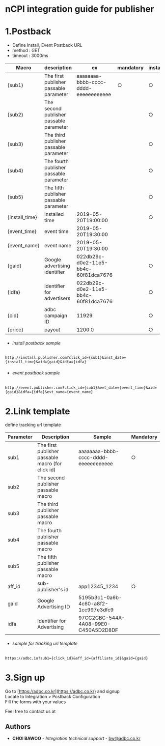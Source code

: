 # nCPI integration guide for publisher

# 1.Postback

- Define Install, Event Postback URL
- method : GET
- timeout : 3000ms


| Macro | description | ex | mandatory | install | event |
| ------ | ------ | ------ | ------ | ------ | ------ |
| {sub1} | The first publisher passable parameter | aaaaaaaa-bbbb-cccc-dddd-eeeeeeeeeeee | ○ | ○ |  ○|
| {sub2} | The second publisher passable parameter |  |  | ○ |  ○|
| {sub3} | The third publisher passable parameter |  |  | ○ |  ○|
| {sub4} | The fourth publisher passable parameter |  |  | ○ |  ○|
| {sub5} | The fifth publisher passable parameter |  |  | ○ |  ○|
| {install_time} | installed time | 2019-05-20T19:00:00 |  | ○ |  |
| {event_time} | event time | 2019-05-20T19:30:00 |  |  | ○ |
| {event_name} | event name | 2019-05-20T19:30:00 |  |  | ○ |
| {gaid} | Google advertising identifier | 022db29c-d0e2-11e5-bb4c-60f81dca7676 |  | ○ |  ○|
| {idfa} | identifier for advertisers | 022db29c-d0e2-11e5-bb4c-60f81dca7676 |  | ○ |  ○|
| {cid} | adbc campaign ID | 11929 |  | ○ |  ○|
| {price} | payout | 1200.0 |  | ○ |  ○|


- ###### install postback sample
```
http://install.publisher.com?click_id={sub1}&inst_date={install_time}&aid={gaid}&idfa={idfa}
```
- ###### event postback sample
```
http://event.publisher.com?click_id={sub1}&evt_date={event_time}&aid={gaid}&idfa={idfa}&evt_name={event_name}
```


# 2.Link template

define tracking url template

| Parameter | Description | Sample | Mandatory |
| ------ | ------ | ------ | ------ |
| sub1 | The first publisher passable macro (for click id) | aaaaaaaa-bbbb-cccc-dddd-eeeeeeeeeeee | ○ | 
| sub2 | The second publisher passable macro |  |  |
| sub3 | The third publisher passable macro |  |  |
| sub4 | The fourth publisher passable macro |  |  |
| sub5 | The fifth publisher passable macro |  |  |
| aff_id | sub-publisher's id | app12345_1234 | ○ |
| gaid | Google Advertising ID | 5195b3c1-0a6b-4c60-a8f2-1cc997e3dfc9 |  |
| idfa | Identifier for Advertising | 97CC2CBC-544A-4A08-99E0-C450A5D2D8DF |  | 

- ###### sample for tracking url template
```
https://adbc.io?sub1={click_id}&aff_id={affiliate_id}&gaid={gaid}
```

# 3.Sign up

Go to [https://adbc.co.kr](https://adbc.co.kr) and signup  
Locate to Integration > Postback Configuration  
Fill the forms with your values 



Feel free to contact us at

## Authors

* **CHOI BAWOO** - *Integration technical support* - bw@adbc.co.kr





